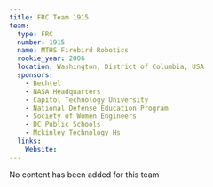 ```yaml
---
title: FRC Team 1915
team:
  type: FRC
  number: 1915
  name: MTHS Firebird Robotics
  rookie_year: 2006
  location: Washington, District of Columbia, USA
  sponsors:
    - Bechtel
    - NASA Headquarters
    - Capitol Technology University
    - National Defense Education Program
    - Society of Women Engineers
    - DC Public Schools
    - Mckinley Technology Hs
  links:
    Website: 
---
```

No content has been added for this team